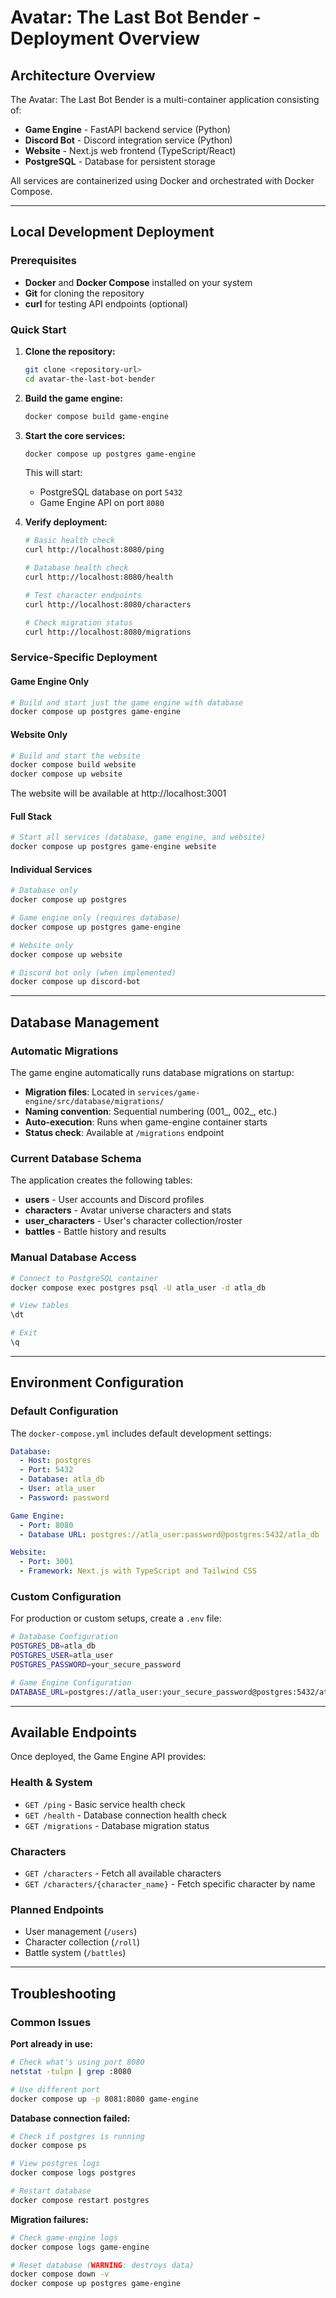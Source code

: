 # Avatar: The Last Bot Bender - Deployment Overview

## Architecture Overview

The Avatar: The Last Bot Bender is a multi-container application consisting of:

- **Game Engine** - FastAPI backend service (Python)
- **Discord Bot** - Discord integration service (Python) 
- **Website** - Next.js web frontend (TypeScript/React)
- **PostgreSQL** - Database for persistent storage

All services are containerized using Docker and orchestrated with Docker Compose.

---

## Local Development Deployment

### Prerequisites

- **Docker** and **Docker Compose** installed on your system
- **Git** for cloning the repository
- **curl** for testing API endpoints (optional)

### Quick Start

1. **Clone the repository:**
   ```bash
   git clone <repository-url>
   cd avatar-the-last-bot-bender
   ```

2. **Build the game engine:**
   ```bash
   docker compose build game-engine
   ```

3. **Start the core services:**
   ```bash
   docker compose up postgres game-engine
   ```

   This will start:
   - PostgreSQL database on port `5432`
   - Game Engine API on port `8080`

4. **Verify deployment:**
   ```bash
   # Basic health check
   curl http://localhost:8080/ping
   
   # Database health check
   curl http://localhost:8080/health
   
   # Test character endpoints
   curl http://localhost:8080/characters
   
   # Check migration status
   curl http://localhost:8080/migrations
   ```

### Service-Specific Deployment

#### Game Engine Only
```bash
# Build and start just the game engine with database
docker compose up postgres game-engine
```

#### Website Only
```bash
# Build and start the website
docker compose build website
docker compose up website
```
The website will be available at http://localhost:3001

#### Full Stack
```bash
# Start all services (database, game engine, and website)
docker compose up postgres game-engine website
```

#### Individual Services
```bash
# Database only
docker compose up postgres

# Game engine only (requires database)
docker compose up postgres game-engine

# Website only
docker compose up website

# Discord bot only (when implemented)
docker compose up discord-bot
```

---

## Database Management

### Automatic Migrations

The game engine automatically runs database migrations on startup:

- **Migration files**: Located in `services/game-engine/src/database/migrations/`
- **Naming convention**: Sequential numbering (001_, 002_, etc.)
- **Auto-execution**: Runs when game-engine container starts
- **Status check**: Available at `/migrations` endpoint

### Current Database Schema

The application creates the following tables:

- **users** - User accounts and Discord profiles
- **characters** - Avatar universe characters and stats
- **user_characters** - User's character collection/roster
- **battles** - Battle history and results

### Manual Database Access

```bash
# Connect to PostgreSQL container
docker compose exec postgres psql -U atla_user -d atla_db

# View tables
\dt

# Exit
\q
```

---

## Environment Configuration

### Default Configuration

The `docker-compose.yml` includes default development settings:

```yaml
Database:
  - Host: postgres
  - Port: 5432
  - Database: atla_db
  - User: atla_user
  - Password: password

Game Engine:
  - Port: 8080
  - Database URL: postgres://atla_user:password@postgres:5432/atla_db

Website:
  - Port: 3001
  - Framework: Next.js with TypeScript and Tailwind CSS
```

### Custom Configuration

For production or custom setups, create a `.env` file:

```bash
# Database Configuration
POSTGRES_DB=atla_db
POSTGRES_USER=atla_user
POSTGRES_PASSWORD=your_secure_password

# Game Engine Configuration
DATABASE_URL=postgres://atla_user:your_secure_password@postgres:5432/atla_db
```

---

## Available Endpoints

Once deployed, the Game Engine API provides:

### Health & System
- `GET /ping` - Basic service health check
- `GET /health` - Database connection health check  
- `GET /migrations` - Database migration status

### Characters
- `GET /characters` - Fetch all available characters
- `GET /characters/{character_name}` - Fetch specific character by name

### Planned Endpoints
- User management (`/users`)
- Character collection (`/roll`)
- Battle system (`/battles`)

---

## Troubleshooting

### Common Issues

**Port already in use:**
```bash
# Check what's using port 8080
netstat -tulpn | grep :8080

# Use different port
docker compose up -p 8081:8080 game-engine
```

**Database connection failed:**
```bash
# Check if postgres is running
docker compose ps

# View postgres logs
docker compose logs postgres

# Restart database
docker compose restart postgres
```

**Migration failures:**
```bash
# Check game-engine logs
docker compose logs game-engine

# Reset database (WARNING: destroys data)
docker compose down -v
docker compose up postgres game-engine
```
